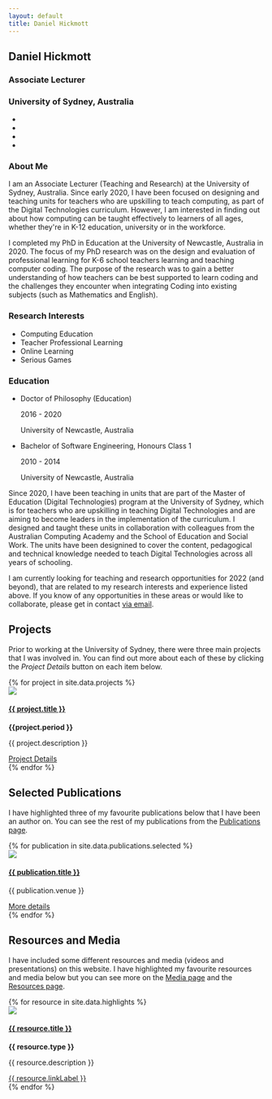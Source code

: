 ```yaml
---
layout: default
title: Daniel Hickmott
---
```


<div class="row">
    <div class="col-xs-12 col-md-4">
        <div id="profile">
            <div class="portrait" style="background-image: url('me.jpg');"></div>
            <div class="portrait-title">
                <h2>Daniel Hickmott</h2>
                <h3>Associate Lecturer</h3>
                <h3>University of Sydney, Australia</h3>
            </div>
            <ul class="network-icon" aria-hidden="true">
                <li>
                    <a href="mailto:daniel.hickmott@gmail.com" target="_blank" rel="noopener"> <i class="fa fa-envelope big-icon"></i> </a>
                </li>
                <li>
                    <a href="https://twitter.com/dan_hickmott" target="_blank" rel="noopener"> <i class="fa fa-twitter big-icon"> </i></a>
                </li>
                <li>
                    <a href="https://scholar.google.com.au/citations?user=zEcey6gAAAAJ" target="_blank" rel="noopener"> <i class="ai ai-google-scholar big-icon"> </i></a>
                </li>
                <li>
                    <a href="https://www.researchgate.net/profile/Daniel_Hickmott" target="_blank" rel="noopener"> <i class="ai ai-researchgate big-icon"> </i></a>
                </li>
            </ul>
        </div>
    </div>
    <div class="col-xs-12 col-md-8">
        <h3 class="profile-heading">About Me</h3> 
        <p>
            I am an Associate Lecturer (Teaching and Research) at the University of Sydney, Australia.
            Since early 2020, I have been focused on designing and teaching units for teachers who are upskilling to teach computing, as part of the Digital Technologies curriculum.
            However, I am interested in finding out about how computing can be taught effectively to learners of all ages, whether they're in K-12 education, university or in the workforce.
        </p>
        <p>
            I completed my PhD in Education at the University of Newcastle, Australia in 2020.
            The focus of my PhD research was on the design and evaluation of professional learning for K-6 school teachers learning and teaching computer coding. 
            The purpose of the research was to gain a better understanding of how teachers can be best supported to learn coding and the challenges they encounter when integrating Coding into existing subjects (such as Mathematics and English).
        </p>
        <div class="row">
            <div class="col-md-5">
                <h3 class="profile-heading">Research Interests</h3> 
                <ul class="ul-interests">
                    <li>Computing Education</li>
                    <li>Teacher Professional Learning</li>
                    <li>Online Learning</li>     
                    <li>Serious Games</li>             
                </ul>
            </div>
            <div class="col-md-7">
                <h3 class="profile-heading">Education</h3> 
                <ul class="ul-edu fa-ul">
                    <li>
                        <i class="fa-li fa fa-graduation-cap"></i>
                        <div class="description">
                            <p class="course">Doctor of Philosophy (Education)</p>
                            <p class="dates">2016 - 2020</p>
                            <p class="institution">University of Newcastle, Australia</p>
                        </div>
                    </li>
                    <li>
                        <i class="fa-li fa fa-graduation-cap"></i>
                        <div class="description">
                            <p class="course">Bachelor of Software Engineering, Honours Class 1</p>
                            <p class="dates">2010 - 2014</p>
                            <p class="institution">University of Newcastle, Australia</p>
                        </div>
                    </li>
                </ul>
            </div>
        </div>
    </div>
</div>
<div class="showcase my-2">
    <p>
        Since 2020, I have been teaching in units that are part of the Master of Education (Digital Technologies) program at the University of Sydney, which is for teachers who are upskilling in teaching Digital Technologies and are aiming to become leaders in the implementation of the curriculum. I designed and taught these units in collaboration with colleagues from the Australian Computing Academy and the School of Education and Social Work. The units have been designined to cover the content, pedagogical and technical knowledge needed to teach Digital Technologies across all years of schooling.
    </p>
    <p>
        I am currently looking for teaching and research opportunities for 2022 (and beyond), that are related to my research interests and experience listed above.
        If you know of any opportunities in these areas or would like to collaborate, please get in contact <a href="mailto:daniel.hickmott@gmail.com" class="text-info">via email</a>.
    </p>    
    <h2>Projects</h2>
    <p>
        Prior to working at the University of Sydney, there were three main projects that I was involved in.
        You can find out more about each of these by clicking the <i>Project Details</i> button on each item below.
    </p>
    <div class="row">
        {% for project in site.data.projects %}
        <div class="col-md-4">
            <div class="card mb-4 box-shadow">
                <img class="card-img-top" src="{{ site.baseurl | append: '/projects/images/' | append: project.imageFilePath }}">
                <div class="card-body">
                    <h4>
                        <a href="{{ site.baseurl | append: '/projects/' | append: project.pageName }}" class="site-page-link">
                            {{ project.title }}
                        </a>
                    </h4>
                    <strong>{{project.period }}</strong>
                    <p class="card-text">{{ project.description }}</p>
                    <a href="{{ site.baseurl | append: '/projects/' | append: project.pageName }}" 
                        class="btn btn-sm btn-info float-right">
                        Project Details
                        <i class="fa fa-info project-icon"></i>
                    </a>
                </div>
            </div>
        </div>
        {% endfor %}
    </div>
</div>
<div class="showcase">
    <h2>Selected Publications</h2>
    <p>I have highlighted three of my favourite publications below that I have been an author on. You can see the rest of my publications from the <a href="{{ site.baseurl | append: '/publications/' }}" class="text-info">Publications page</a>.</p>
    <div class="row">
        {% for publication in site.data.publications.selected %}
        <div class="col-md-4">
            <div class="card mb-4 box-shadow">
                <img class="card-img-top" 
                    src="{{ site.baseurl | append: '/publications/images/' | append: publication.imageFilePath }}">
                <div class="card-body">
                    <h4>
                        <a href="{{ site.baseurl | append: '/publications/' | append: publication.pageName }}" class="site-page-link">
                            {{ publication.title }}
                        </a>
                    </h4>
                    <p class="card-text">{{ publication.venue }}</p>
                    <a href="{{ site.baseurl | append: '/publications/' | append: publication.pageName }}" 
                        class="btn btn-sm btn-info float-right">
                        More details
                        <i class="fa fa-chevron-circle-right publication-icon"></i>
                    </a>
                </div>
            </div>
        </div>
        {% endfor %}
    </div>
</div>
<div class="showcase">
    <h2>Resources and Media</h2>
    <p>
        I have included some different resources and media (videos and presentations) on this website.
        I have highlighted my favourite resources and media below but you can see more on the <a href="{{ site.baseurl | append: '/media' }}" class="text-info">Media page</a> and the <a href="{{ site.baseurl | append: '/resources' }}" class="text-info">Resources page</a>.
    </p>
    <div class="row">
        {% for resource in site.data.highlights %}
        <div class="col-md-4">
            <div class="card mb-4 box-shadow">
                <img class="card-img-top" 
                    src="{{ site.baseurl | append: resource.imageFilePath }}">
                <div class="card-body">
                    <h4>
                        <a href="{{ resource.linkLocation }}" {% if resource.newTab == 'true' %} target="_blank" {% endif %}
                            class="site-page-link">
                            {{ resource.title }}
                        </a>
                    </h4>
                    <p><b>{{ resource.type }}</b></p>
                    <p class="card-text">{{ resource.description }}</p>
                    <a href="{{ resource.linkLocation }}" {% if resource.newTab == 'true' %} target="_blank" {% endif %}
                        class="btn btn-sm btn-info float-right">
                        {{ resource.linkLabel }}
                        <i class="fa {{ resource.linkIcon }} media-icon"></i>
                    </a>
                </div>
            </div>
        </div>
        {% endfor %}
    </div>
</div>
